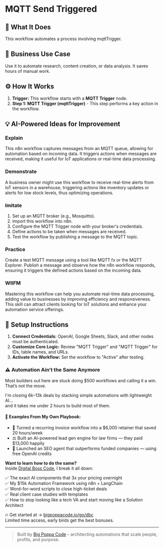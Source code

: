 # MQTT Send Triggered

## 🚀 What It Does
This workflow automates a process involving mqttTrigger.

## 💼 Business Use Case
Use it to automate research, content creation, or data analysis. It saves hours of manual work.

## ⚙️ How It Works
1.  **Trigger:** This workflow starts with a **MQTT Trigger** node.
2. **Step 1: MQTT Trigger (mqttTrigger)** - This step performs a key action in the workflow.

## 💡 AI-Powered Ideas for Improvement
### Explain
This n8n workflow captures messages from an MQTT queue, allowing for automation based on incoming data. It triggers actions when messages are received, making it useful for IoT applications or real-time data processing.

### Demonstrate
A business owner might use this workflow to receive real-time alerts from IoT sensors in a warehouse, triggering actions like inventory updates or alerts for low stock levels, thus optimizing operations.

### Imitate
1. Set up an MQTT broker (e.g., Mosquitto).
2. Import this workflow into n8n.
3. Configure the MQTT Trigger node with your broker's credentials.
4. Define actions to be taken when messages are received.
5. Test the workflow by publishing a message to the MQTT topic.

### Practice
Create a test MQTT message using a tool like MQTT.fx or the MQTT Explorer. Publish a message and observe how the n8n workflow responds, ensuring it triggers the defined actions based on the incoming data.

### WIIFM
Mastering this workflow can help you automate real-time data processing, adding value to businesses by improving efficiency and responsiveness. This skill can attract clients looking for IoT solutions and enhance your automation service offerings.

## 🔧 Setup Instructions
1. **Connect Credentials:** OpenAI, Google Sheets, Slack, and other nodes must be authenticated.
2. **Customize Core Logic:** Review "MQTT Trigger" and "MQTT Trigger" for IDs, table names, and URLs.
3. **Activate the Workflow:** Set the workflow to "Active" after testing.

### ⚠️ Automation Ain’t the Same Anymore

Most builders out here are stuck doing $500 workflows and calling it a win.  
That’s not the move.  

I'm closing $6k–$13k deals by stacking simple automations with lightweight AI...  
and it takes me under 2 hours to build most of them.

#### 🧠 Examples From My Own Playbook:
- 🔁 Turned a recurring invoice workflow into a $6,000 retainer that saved 20 hours/week  
- ⚖️ Built an AI-powered lead gen engine for law firms — they paid $13,000 happily  
- 🚀 Launched an SEO agent that outperforms funded companies — using free OpenAI credits  

**Want to learn how to do the same?**  
Inside [Digital Boss Code](https://bigpoppacode.io/go/dbc), I break it all down:

✅ The exact AI components that 3x your pricing overnight  
✅ My $15k Automation Framework using n8n + LangChain  
✅ Word-for-word scripts to close high-ticket deals  
✅ Real client case studies with templates  
✅ How to stop looking like a tech VA and start moving like a Solution Architect  

🔥 Get started at → [bigpoppacode.io/go/dbc](https://bigpoppacode.io/go/dbc)  
Limited time access, early birds get the best bonuses.

---
> Built by [Big Poppa Code](https://bigpoppacode.io) – architecting automations that scale people, profits, and purpose.
